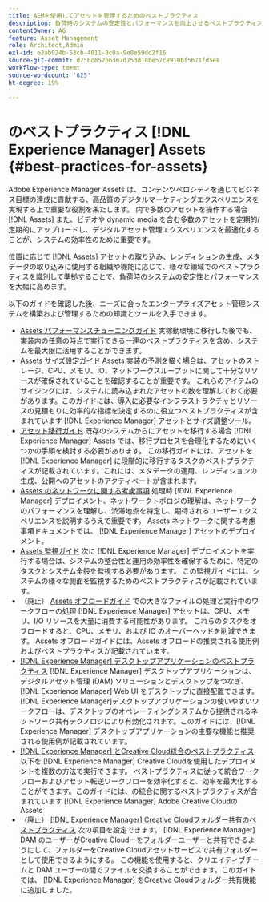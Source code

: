 ```yaml
---
title: AEMを使用してアセットを管理するためのベストプラクティス
description: 負荷時のシステムの安定性とパフォーマンスを向上させるベストプラクティスを特定し、それに従う。 [!DNL Experience Manager] アセットの取り込みと処理に使用される Assets のデプロイメントと機能。
contentOwner: AG
feature: Asset Management
role: Architect,Admin
exl-id: e2ab924b-53cb-4011-8c0a-9e8e59dd2f16
source-git-commit: d750c852b6367d753d18be57c8910bf5671fd5e8
workflow-type: tm+mt
source-wordcount: '625'
ht-degree: 19%

---
```


# のベストプラクティス [!DNL Experience Manager] Assets {#best-practices-for-assets}

Adobe Experience Manager Assets は、コンテンツベロシティを通じてビジネス目標の達成に貢献する、高品質のデジタルマーケティングエクスペリエンスを実現する上で重要な役割を果たします。 内で多数のアセットを操作する場合 [!DNL Assets] また、ビデオや dynamic media を含む多数のアセットを定期的/定期的にアップロードし、デジタルアセット管理エクスペリエンスを最適化することが、システムの効率性のために重要です。

位置に応じて [!DNL Assets] アセットの取り込み、レンディションの生成、メタデータの取り込みに使用する組織や機能に応じて、様々な領域でのベストプラクティスを識別して準拠することで、負荷時のシステムの安定性とパフォーマンスを大幅に高めます。

以下のガイドを確認した後、ニーズに合ったエンタープライズアセット管理システムを構築および管理するための知識とツールを入手できます。

* [Assets パフォーマンスチューニングガイド](performance-tuning-guidelines.md)
実稼動環境に移行した後でも、実装内の任意の時点で実行できる一連のベストプラクティスを含め、システムを最大限に活用することができます。
* [Assets サイズ設定ガイド](assets-sizing-guide.md)
Assets 実装の予測を描く場合は、アセットのストレージ、CPU、メモリ、IO、ネットワークスループットに関して十分なリソースが確保されていることを確認することが重要です。 これらのアイテムのサイジングには、システムに読み込まれたアセットの数を理解しておく必要があります。このガイドには、導入に必要なインフラストラクチャとリソースの見積もりに効率的な指標を決定するのに役立つベストプラクティスが含まれています [!DNL Experience Manager] アセットとサイズ調整ツール。
* [アセット移行ガイド](assets-migration-guide.md)
既存のシステムからにアセットを移行する場合 [!DNL Experience Manager] Assets では、移行プロセスを合理化するためにいくつかの手順を検討する必要があります。 この移行ガイドには、アセットを [!DNL Experience Manager] に段階的に移行するタスクのベストプラクティスが記載されています。これには、メタデータの適用、レンディションの生成、公開へのアセットのアクティベートが含まれます。
* [Assets のネットワークに関する考慮事項](assets-network-considerations.md)
処理時 [!DNL Experience Manager] デプロイメント、ネットワークトポロジの理解は、ネットワークのパフォーマンスを理解し、渋滞地点を特定し、期待されるユーザーエクスペリエンスを説明するうえで重要です。 Assets ネットワークに関する考慮事項ドキュメントでは、 [!DNL Experience Manager] アセットのデプロイメント。
* [Assets 監視ガイド](assets-monitoring-best-practices.md)
次に [!DNL Experience Manager] デプロイメントを実行する場合は、システムの整合性と運用の効率性を確保するために、特定のタスクとシステム全般を監視する必要があります。 この監視ガイドには、システムの様々な側面を監視するためのベストプラクティスが記載されています。
* （廃止） [Assets オフロードガイド](assets-offloading-best-practices.md)
での大きなファイルの処理と実行中のワークフローの処理 [!DNL Experience Manager] アセットは、CPU、メモリ、I/O リソースを大量に消費する可能性があります。 これらのタスクをオフロードすると、CPU、メモリ、および IO のオーバーヘッドを削減できます。 Assets オフロードガイドには、Assets オフロードの推奨される使用例およびベストプラクティスが記載されています。
* [[!DNL Experience Manager] デスクトップアプリケーションのベストプラクティス](https://helpx.adobe.com/jp/experience-manager/desktop-app/aem-desktop-app-best-practices.html)
   [!DNL Experience Manager] デスクトップアプリケーションは、デジタルアセット管理 (DAM) ソリューションとデスクトップをつなぎ、 [!DNL Experience Manager] Web UI をデスクトップに直接配置できます。 [!DNL Experience Manager]デスクトップアプリケーションの使いやすいワークフローは、デスクトップのオペレーティングシステムから提供されるネットワーク共有テクノロジにより有効化されます。このガイドには、[!DNL Experience Manager] デスクトップアプリケーションの主要な機能と推奨される使用例が記載されています。
* [[!DNL Experience Manager] とCreative Cloud統合のベストプラクティス](aem-cc-integration-best-practices.md)
以下を [!DNL Experience Manager] Creative Cloudを使用したデプロイメントを複数の方法で実行できます。 ベストプラクティスに従って統合ワークフローおよびアセット転送ワークフローを効率化すると、効率を最大化することができます。このガイドには、の統合に関するベストプラクティスが含まれています [!DNL Experience Manager] Adobe Creative Cloudの Assets
* （廃止） [[!DNL Experience Manager] Creative Cloudフォルダー共有のベストプラクティス](aem-cc-folder-sharing-best-practices.md)
次の項目を設定できます。 [!DNL Experience Manager] DAM のユーザーがCreative Cloudーをフォルダーユーザーと共有できるようにして、フォルダーをCreative Cloudアセットサービスで共有フォルダーとして使用できるようにする。 この機能を使用すると、クリエイティブチームと DAM ユーザーの間でファイルを交換することができます。このガイドでは、 [!DNL Experience Manager] をCreative Cloudフォルダー共有機能に追加しました。
